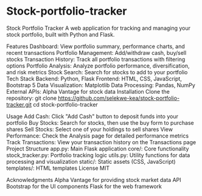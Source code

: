 # Stock-portfolio-tracker
Stock Portfolio Tracker
A web application for tracking and managing your stock portfolio, built with Python and Flask.

Features
Dashboard: View portfolio summary, performance charts, and recent transactions
Portfolio Management: Add/withdraw cash, buy/sell stocks
Transaction History: Track all portfolio transactions with filtering options
Portfolio Analysis: Analyze portfolio performance, diversification, and risk metrics
Stock Search: Search for stocks to add to your portfolio
Tech Stack
Backend: Python, Flask
Frontend: HTML, CSS, JavaScript, Bootstrap 5
Data Visualization: Matplotlib
Data Processing: Pandas, NumPy
External APIs: Alpha Vantage for stock data
Installation
Clone the repository:
git clone https://github.com/selekwe-kea/stock-portfolio-tracker.git
cd stock-portfolio-tracker

Usage
Add Cash: Click "Add Cash" button to deposit funds into your portfolio
Buy Stocks: Search for stocks, then use the buy form to purchase shares
Sell Stocks: Select one of your holdings to sell shares
View Performance: Check the Analysis page for detailed performance metrics
Track Transactions: View your transaction history on the Transactions page
Project Structure
app.py: Main Flask application
core/: Core functionality
stock_tracker.py: Portfolio tracking logic
utils.py: Utility functions for data processing and visualization
static/: Static assets (CSS, JavaScript)
templates/: HTML templates
License
MIT

Acknowledgments
Alpha Vantage for providing stock market data API
Bootstrap for the UI components
Flask for the web framework
